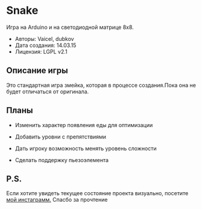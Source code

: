 Snake
=======

Игра на Arduino и на светодиодной матрице 8х8.

+ Авторы: Vaicel, dubkov
+ Дата создания: 14.03.15
+ Лицензия: LGPL v2.1

Описание игры
-------

Это стандартная игра змейка, которая в процессе создания.Пока она не будет отличаться от оригинала. 

Планы
-------

+ Изменить характер появления еды для оптимизации

+ Добавить уровни с препятствиями

+ Дать игроку возможность менять уровень сложности

+ Сделать поддержку пьезоэлемента

P.S.
-------

 Если хотите увидеть текущее состояние проекта визуально, посетите [мой инстаграмм.](https://instagram.com/vaicelnick/)
Спасбо за прочтение
